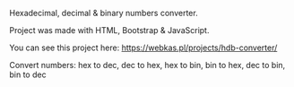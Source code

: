 
Hexadecimal, decimal & binary numbers converter.

Project was made with HTML, Bootstrap & JavaScript.

You can see this project here: https://webkas.pl/projects/hdb-converter/

Convert numbers:
hex to dec,
dec to hex,
hex to bin,
bin to hex,
dec to bin,
bin to dec